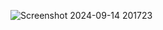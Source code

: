 ![Screenshot 2024-09-14 201723](https://github.com/user-attachments/assets/0fd24b2f-91fb-4127-882f-d4385b32a8d9)
